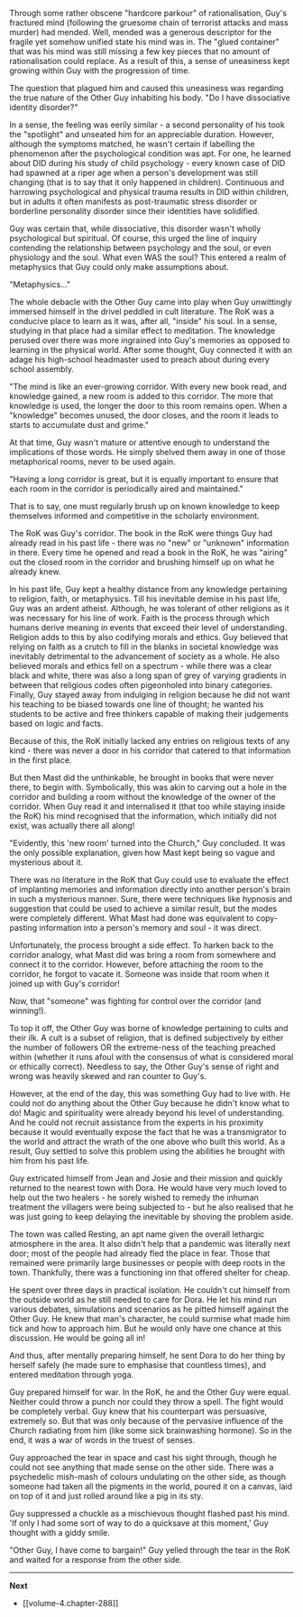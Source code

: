 
Through some rather obscene "hardcore parkour" of rationalisation, Guy's fractured mind (following the gruesome chain of terrorist attacks and mass murder) had mended. Well, mended was a generous descriptor for the fragile yet somehow unified state his mind was in. The "glued container" that was his mind was still missing a few key pieces that no amount of rationalisation could replace. As a result of this, a sense of uneasiness kept growing within Guy with the progression of time.

The question that plagued him and caused this uneasiness was regarding the true nature of the Other Guy inhabiting his body. "Do I have dissociative identity disorder?"

In a sense, the feeling was eerily similar - a second personality of his took the "spotlight" and unseated him for an appreciable duration. However, although the symptoms matched, he wasn't certain if labelling the phenomenon after the psychological condition was apt. For one, he learned about DID during his study of child psychology - every known case of DID had spawned at a riper age when a person's development was still changing (that is to say that it only happened in children). Continuous and harrowing psychological and physical trauma results in DID within children, but in adults it often manifests as post-traumatic stress disorder or borderline personality disorder since their identities have solidified.

Guy was certain that, while dissociative, this disorder wasn't wholly psychological but spiritual. Of course, this urged the line of inquiry contending the relationship between psychology and the soul, or even physiology and the soul. What even WAS the soul? This entered a realm of metaphysics that Guy could only make assumptions about.

"Metaphysics..."

The whole debacle with the Other Guy came into play when Guy unwittingly immersed himself in the drivel peddled in cult literature. The RoK was a conducive place to learn as it was, after all, "inside" his soul. In a sense, studying in that place had a similar effect to meditation. The knowledge perused over there was more ingrained into Guy's memories as opposed to learning in the physical world. After some thought, Guy connected it with an adage his high-school headmaster used to preach about during every school assembly.

"The mind is like an ever-growing corridor. With every new book read, and knowledge gained, a new room is added to this corridor. The more that knowledge is used, the longer the door to this room remains open. When a "knowledge" becomes unused, the door closes, and the room it leads to starts to accumulate dust and grime."

At that time, Guy wasn't mature or attentive enough to understand the implications of those words. He simply shelved them away in one of those metaphorical rooms, never to be used again.

"Having a long corridor is great, but it is equally important to ensure that each room in the corridor is periodically aired and maintained."

That is to say, one must regularly brush up on known knowledge to keep themselves informed and competitive in the scholarly environment.

The RoK was Guy's corridor. The book in the RoK were things Guy had already read in his past life - there was no "new" or "unknown" information in there. Every time he opened and read a book in the RoK, he was "airing" out the closed room in the corridor and brushing himself up on what he already knew.

In his past life, Guy kept a healthy distance from any knowledge pertaining to religion, faith, or metaphysics. Till his inevitable demise in his past life, Guy was an ardent atheist. Although, he was tolerant of other religions as it was necessary for his line of work. Faith is the process through which humans derive meaning in events that exceed their level of understanding. Religion adds to this by also codifying morals and ethics. Guy believed that relying on faith as a crutch to fill in the blanks in societal knowledge was inevitably detrimental to the advancement of society as a whole. He also believed morals and ethics fell on a spectrum - while there was a clear black and white, there was also a long span of grey of varying gradients in between that religious codes often pigeonholed into binary categories. Finally, Guy stayed away from indulging in religion because he did not want his teaching to be biased towards one line of thought; he wanted his students to be active and free thinkers capable of making their judgements based on logic and facts.

Because of this, the RoK initially lacked any entries on religious texts of any kind - there was never a door in his corridor that catered to that information in the first place.

But then Mast did the unthinkable, he brought in books that were never there, to begin with. Symbolically, this was akin to carving out a hole in the corridor and building a room without the knowledge of the owner of the corridor. When Guy read it and internalised it (that too while staying inside the RoK) his mind recognised that the information, which initially did not exist, was actually there all along!

"Evidently, this 'new room' turned into the Church," Guy concluded. It was the only possible explanation, given how Mast kept being so vague and mysterious about it.

There was no literature in the RoK that Guy could use to evaluate the effect of implanting memories and information directly into another person's brain in such a mysterious manner. Sure, there were techniques like hypnosis and suggestion that could be used to achieve a similar result, but the modes were completely different. What Mast had done was equivalent to copy-pasting information into a person's memory and soul - it was direct.

Unfortunately, the process brought a side effect. To harken back to the corridor analogy, what Mast did was bring a room from somewhere and connect it to the corridor. However, before attaching the room to the corridor, he forgot to vacate it. Someone was inside that room when it joined up with Guy's corridor!

Now, that "someone" was fighting for control over the corridor (and winning!).

To top it off, the Other Guy was borne of knowledge pertaining to cults and their ilk. A cult is a subset of religion, that is defined subjectively by either the number of followers OR the extreme-ness of the teaching preached within (whether it runs afoul with the consensus of what is considered moral or ethically correct). Needless to say, the Other Guy's sense of right and wrong was heavily skewed and ran counter to Guy's.

However, at the end of the day, this was something Guy had to live with. He could not do anything about the Other Guy because he didn't know what to do! Magic and spirituality were already beyond his level of understanding. And he could not recruit assistance from the experts in his proximity because it would eventually expose the fact that he was a transmigrator to the world and attract the wrath of the one above who built this world. As a result, Guy settled to solve this problem using the abilities he brought with him from his past life.

Guy extricated himself from Jean and Josie and their mission and quickly returned to the nearest town with Dora. He would have very much loved to help out the two healers - he sorely wished to remedy the inhuman treatment the villagers were being subjected to - but he also realised that he was just going to keep delaying the inevitable by shoving the problem aside.

The town was called Resting, an apt name given the overall lethargic atmosphere in the area. It also didn't help that a pandemic was literally next door; most of the people had already fled the place in fear. Those that remained were primarily large businesses or people with deep roots in the town. Thankfully, there was a functioning inn that offered shelter for cheap.

He spent over three days in practical isolation. He couldn't cut himself from the outside world as he still needed to care for Dora. He let his mind run various debates, simulations and scenarios as he pitted himself against the Other Guy. He knew that man's character, he could surmise what made him tick and how to approach him. But he would only have one chance at this discussion. He would be going all in!

And thus, after mentally preparing himself, he sent Dora to do her thing by herself safely (he made sure to emphasise that countless times), and entered meditation through yoga.

Guy prepared himself for war. In the RoK, he and the Other Guy were equal. Neither could throw a punch nor could they throw a spell. The fight would be completely verbal. Guy knew that his counterpart was persuasive, extremely so. But that was only because of the pervasive influence of the Church radiating from him (like some sick brainwashing hormone). So in the end, it was a war of words in the truest of senses.

Guy approached the tear in space and cast his sight through, though he could not see anything that made sense on the other side. There was a psychedelic mish-mash of colours undulating on the other side, as though someone had taken all the pigments in the world, poured it on a canvas, laid on top of it and just rolled around like a pig in its sty.

Guy suppressed a chuckle as a mischievous thought flashed past his mind. 'If only I had some sort of way to do a quicksave at this moment,' Guy thought with a giddy smile.

"Other Guy, I have come to bargain!" Guy yelled through the tear in the RoK and waited for a response from the other side.

____

**Next**
* [[volume-4.chapter-288]]